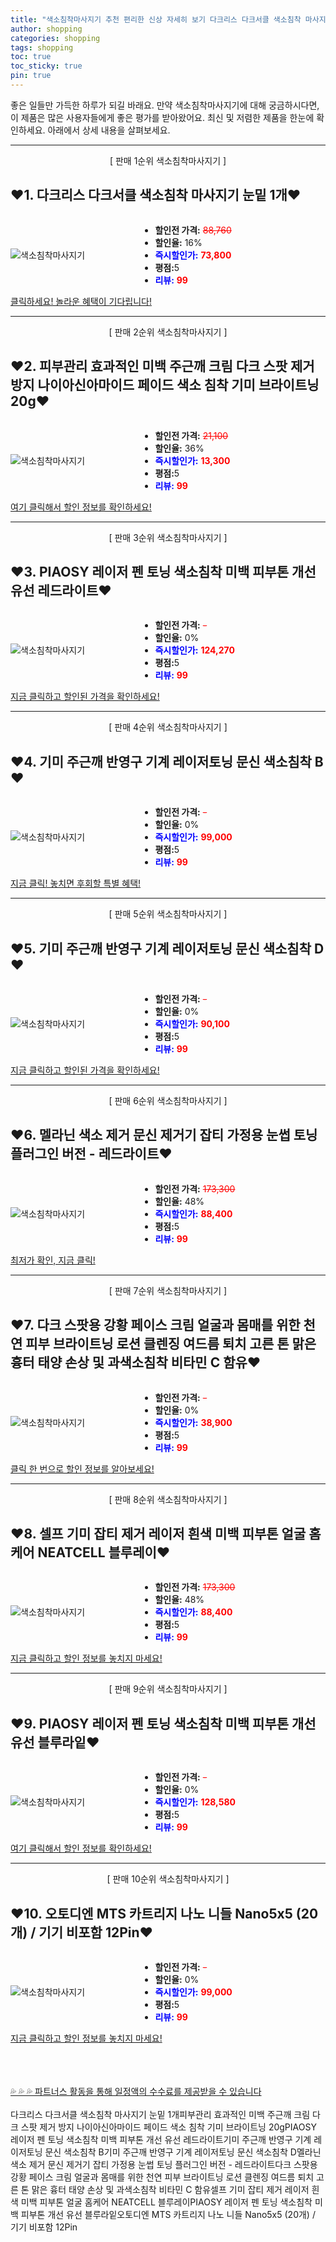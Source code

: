 ```yaml
---
title: "색소침착마사지기 추천 편리한 신상 자세히 보기 다크리스 다크서클 색소침착 마사지기 눈밑"
author: shopping
categories: shopping
tags: shopping
toc: true
toc_sticky: true
pin: true
---
```

좋은 일들만 가득한 하루가 되길 바래요. 만약 색소침착마사지기에 대해 궁금하시다면,  이 제품은 많은 사용자들에게 좋은 평가를 받아왔어요. 최신 및 저렴한 제품을 한눈에 확인하세요. 아래에서 상세 내용을 살펴보세요.

---
<p class="toplist" style="margin: 0 auto; display: block; width: fit-content;">[ 판매 1순위 색소침착마사지기 ]</p>

<h2><strong>❤️1. 다크리스 다크서클 색소침착 마사지기 눈밑 1개❤️</strong></h2>

<div style="display: flex; align-items: center;">
    <div style="flex: 0.4;">
        <img src="https://thumbnail10.coupangcdn.com/thumbnails/remote/230x230ex/image/vendor_inventory/6875/c32823caeabef9610e80b5c2ca3cad3f29868177372a14bf8e89239a0931.jpg" alt="색소침착마사지기" style="max-width: 100%;">
    </div>
    <div style="flex: 0.6; margin-left: 10px;">
        <ul>
            <li><strong>할인전 가격:</strong> <del style="color: red;">88,760</del></li>
            <li><strong>할인율:</strong> 16%</li>
            <li><span style='color:blue'><strong>즉시할인가:</strong></span> <span style='color:red'><strong>73,800</strong></span></li>
            <li><strong>평점:</strong>5</li>
            <li><span style='color:blue'><strong>리뷰:</strong></span> <span style='color:red'><strong>99</strong></span></li>
        </ul>
    </div>
</div>
<div class="center">
    <a href="https://William4Davisa.github.io?lptag=AF9450613&subid=githubio&pageKey=8113569965&traceid=V0-153&itemId=22993611431&vendorItemId=90530660203" class="myButton">
        클릭하세요! 놀라운 혜택이 기다립니다!
    </a>
</div>


---
<p class="toplist" style="margin: 0 auto; display: block; width: fit-content;">[ 판매 2순위 색소침착마사지기 ]</p>

<h2><strong>❤️2. 피부관리 효과적인 미백 주근깨 크림 다크 스팟 제거 방지 나이아신아마이드 페이드 색소 침착 기미 브라이트닝 20g❤️</strong></h2>

<div style="display: flex; align-items: center;">
    <div style="flex: 0.4;">
        <img src="https://thumbnail6.coupangcdn.com/thumbnails/remote/230x230ex/image/vendor_inventory/008c/532c64dc69acdba7d2ed142e84ee3846dab68cf06fa56ed79015223822e5.jpg" alt="색소침착마사지기" style="max-width: 100%;">
    </div>
    <div style="flex: 0.6; margin-left: 10px;">
        <ul>
            <li><strong>할인전 가격:</strong> <del style="color: red;">21,100</del></li>
            <li><strong>할인율:</strong> 36%</li>
            <li><span style='color:blue'><strong>즉시할인가:</strong></span> <span style='color:red'><strong>13,300</strong></span></li>
            <li><strong>평점:</strong>5</li>
            <li><span style='color:blue'><strong>리뷰:</strong></span> <span style='color:red'><strong>99</strong></span></li>
        </ul>
    </div>
</div>
<div class="center">
    <a href="https://William4Davisa.github.io?lptag=AF9450613&subid=githubio&pageKey=8250879281&traceid=V0-153&itemId=23753485204&vendorItemId=90777963745" class="myButton">
        여기 클릭해서 할인 정보를 확인하세요!
    </a>
</div>


---
<p class="toplist" style="margin: 0 auto; display: block; width: fit-content;">[ 판매 3순위 색소침착마사지기 ]</p>

<h2><strong>❤️3. PIAOSY 레이저 펜 토닝 색소침착 미백 피부톤 개선 유선 레드라이트❤️</strong></h2>

<div style="display: flex; align-items: center;">
    <div style="flex: 0.4;">
        <img src="https://thumbnail10.coupangcdn.com/thumbnails/remote/230x230ex/image/vendor_inventory/09d9/87f3eec9fa74ad546e5aca2e3cf8a6ecd84e0917e9ff55f6e07859d0b2be.png" alt="색소침착마사지기" style="max-width: 100%;">
    </div>
    <div style="flex: 0.6; margin-left: 10px;">
        <ul>
            <li><strong>할인전 가격:</strong> <del style="color: red;">-</del></li>
            <li><strong>할인율:</strong> 0%</li>
            <li><span style='color:blue'><strong>즉시할인가:</strong></span> <span style='color:red'><strong>124,270</strong></span></li>
            <li><strong>평점:</strong>5</li>
            <li><span style='color:blue'><strong>리뷰:</strong></span> <span style='color:red'><strong>99</strong></span></li>
        </ul>
    </div>
</div>
<div class="center">
    <a href="https://William4Davisa.github.io?lptag=AF9450613&subid=githubio&pageKey=7272050596&traceid=V0-153&itemId=18548151143&vendorItemId=85686085825" class="myButton">
        지금 클릭하고 할인된 가격을 확인하세요!
    </a>
</div>


---
<p class="toplist" style="margin: 0 auto; display: block; width: fit-content;">[ 판매 4순위 색소침착마사지기 ]</p>

<h2><strong>❤️4. 기미 주근깨 반영구 기계 레이저토닝 문신 색소침착 B❤️</strong></h2>

<div style="display: flex; align-items: center;">
    <div style="flex: 0.4;">
        <img src="https://thumbnail8.coupangcdn.com/thumbnails/remote/230x230ex/image/vendor_inventory/098c/6f763532d002266ead3524387c098eb53e74947b79a2e9c6ccd61e79bfff.jpg" alt="색소침착마사지기" style="max-width: 100%;">
    </div>
    <div style="flex: 0.6; margin-left: 10px;">
        <ul>
            <li><strong>할인전 가격:</strong> <del style="color: red;">-</del></li>
            <li><strong>할인율:</strong> 0%</li>
            <li><span style='color:blue'><strong>즉시할인가:</strong></span> <span style='color:red'><strong>99,000</strong></span></li>
            <li><strong>평점:</strong>5</li>
            <li><span style='color:blue'><strong>리뷰:</strong></span> <span style='color:red'><strong>99</strong></span></li>
        </ul>
    </div>
</div>
<div class="center">
    <a href="https://William4Davisa.github.io?lptag=AF9450613&subid=githubio&pageKey=7804889723&traceid=V0-153&itemId=21147886685&vendorItemId=88209455774" class="myButton">
        지금 클릭! 놓치면 후회할 특별 혜택!
    </a>
</div>


---
<p class="toplist" style="margin: 0 auto; display: block; width: fit-content;">[ 판매 5순위 색소침착마사지기 ]</p>

<h2><strong>❤️5. 기미 주근깨 반영구 기계 레이저토닝 문신 색소침착 D❤️</strong></h2>

<div style="display: flex; align-items: center;">
    <div style="flex: 0.4;">
        <img src="https://thumbnail8.coupangcdn.com/thumbnails/remote/230x230ex/image/vendor_inventory/098c/6f763532d002266ead3524387c098eb53e74947b79a2e9c6ccd61e79bfff.jpg" alt="색소침착마사지기" style="max-width: 100%;">
    </div>
    <div style="flex: 0.6; margin-left: 10px;">
        <ul>
            <li><strong>할인전 가격:</strong> <del style="color: red;">-</del></li>
            <li><strong>할인율:</strong> 0%</li>
            <li><span style='color:blue'><strong>즉시할인가:</strong></span> <span style='color:red'><strong>90,100</strong></span></li>
            <li><strong>평점:</strong>5</li>
            <li><span style='color:blue'><strong>리뷰:</strong></span> <span style='color:red'><strong>99</strong></span></li>
        </ul>
    </div>
</div>
<div class="center">
    <a href="https://William4Davisa.github.io?lptag=AF9450613&subid=githubio&pageKey=7804889723&traceid=V0-153&itemId=21147886684&vendorItemId=88209455767" class="myButton">
        지금 클릭하고 할인된 가격을 확인하세요!
    </a>
</div>


---
<p class="toplist" style="margin: 0 auto; display: block; width: fit-content;">[ 판매 6순위 색소침착마사지기 ]</p>

<h2><strong>❤️6. 멜라닌 색소 제거 문신 제거기 잡티 가정용 눈썹 토닝 플러그인 버전 - 레드라이트❤️</strong></h2>

<div style="display: flex; align-items: center;">
    <div style="flex: 0.4;">
        <img src="https://thumbnail10.coupangcdn.com/thumbnails/remote/230x230ex/image/vendor_inventory/cb98/1e4c470db0ee038585ac46d1116df98aa1b4d6d35d3f61047af92cc6ab5f.jpg" alt="색소침착마사지기" style="max-width: 100%;">
    </div>
    <div style="flex: 0.6; margin-left: 10px;">
        <ul>
            <li><strong>할인전 가격:</strong> <del style="color: red;">173,300</del></li>
            <li><strong>할인율:</strong> 48%</li>
            <li><span style='color:blue'><strong>즉시할인가:</strong></span> <span style='color:red'><strong>88,400</strong></span></li>
            <li><strong>평점:</strong>5</li>
            <li><span style='color:blue'><strong>리뷰:</strong></span> <span style='color:red'><strong>99</strong></span></li>
        </ul>
    </div>
</div>
<div class="center">
    <a href="https://William4Davisa.github.io?lptag=AF9450613&subid=githubio&pageKey=8243027552&traceid=V0-153&itemId=23366283391&vendorItemId=90396602026" class="myButton">
        최저가 확인, 지금 클릭!
    </a>
</div>


---
<p class="toplist" style="margin: 0 auto; display: block; width: fit-content;">[ 판매 7순위 색소침착마사지기 ]</p>

<h2><strong>❤️7. 다크 스팟용 강황 페이스 크림 얼굴과 몸매를 위한 천연 피부 브라이트닝 로션 클렌징 여드름 퇴치 고른 톤 맑은 흉터 태양 손상 및 과색소침착 비타민 C 함유❤️</strong></h2>

<div style="display: flex; align-items: center;">
    <div style="flex: 0.4;">
        <img src="https://thumbnail9.coupangcdn.com/thumbnails/remote/230x230ex/image/vendor_inventory/43e2/9c4c56ae8c9b28fdb785d90f37feb221d8e36c074f26e3530faca009ec09.jpg" alt="색소침착마사지기" style="max-width: 100%;">
    </div>
    <div style="flex: 0.6; margin-left: 10px;">
        <ul>
            <li><strong>할인전 가격:</strong> <del style="color: red;">-</del></li>
            <li><strong>할인율:</strong> 0%</li>
            <li><span style='color:blue'><strong>즉시할인가:</strong></span> <span style='color:red'><strong>38,900</strong></span></li>
            <li><strong>평점:</strong>5</li>
            <li><span style='color:blue'><strong>리뷰:</strong></span> <span style='color:red'><strong>99</strong></span></li>
        </ul>
    </div>
</div>
<div class="center">
    <a href="https://William4Davisa.github.io?lptag=AF9450613&subid=githubio&pageKey=8019503287&traceid=V0-153&itemId=22407344748&vendorItemId=89601063121" class="myButton">
        클릭 한 번으로 할인 정보를 알아보세요!
    </a>
</div>


---
<p class="toplist" style="margin: 0 auto; display: block; width: fit-content;">[ 판매 8순위 색소침착마사지기 ]</p>

<h2><strong>❤️8. 셀프 기미 잡티 제거 레이저 흰색 미백 피부톤 얼굴 홈케어 NEATCELL 블루레이❤️</strong></h2>

<div style="display: flex; align-items: center;">
    <div style="flex: 0.4;">
        <img src="https://thumbnail6.coupangcdn.com/thumbnails/remote/230x230ex/image/vendor_inventory/0067/8fa818901dca7f7a1878ded36cc2d7888e5cb0f69bc76694bd2a3ced8f7d.jpg" alt="색소침착마사지기" style="max-width: 100%;">
    </div>
    <div style="flex: 0.6; margin-left: 10px;">
        <ul>
            <li><strong>할인전 가격:</strong> <del style="color: red;">173,300</del></li>
            <li><strong>할인율:</strong> 48%</li>
            <li><span style='color:blue'><strong>즉시할인가:</strong></span> <span style='color:red'><strong>88,400</strong></span></li>
            <li><strong>평점:</strong>5</li>
            <li><span style='color:blue'><strong>리뷰:</strong></span> <span style='color:red'><strong>99</strong></span></li>
        </ul>
    </div>
</div>
<div class="center">
    <a href="https://William4Davisa.github.io?lptag=AF9450613&subid=githubio&pageKey=7851699775&traceid=V0-153&itemId=21402873403&vendorItemId=90396599025" class="myButton">
        지금 클릭하고 할인 정보를 놓치지 마세요!
    </a>
</div>


---
<p class="toplist" style="margin: 0 auto; display: block; width: fit-content;">[ 판매 9순위 색소침착마사지기 ]</p>

<h2><strong>❤️9. PIAOSY 레이저 펜 토닝 색소침착 미백 피부톤 개선 유선 블루라잍❤️</strong></h2>

<div style="display: flex; align-items: center;">
    <div style="flex: 0.4;">
        <img src="https://thumbnail10.coupangcdn.com/thumbnails/remote/230x230ex/image/vendor_inventory/09d9/87f3eec9fa74ad546e5aca2e3cf8a6ecd84e0917e9ff55f6e07859d0b2be.png" alt="색소침착마사지기" style="max-width: 100%;">
    </div>
    <div style="flex: 0.6; margin-left: 10px;">
        <ul>
            <li><strong>할인전 가격:</strong> <del style="color: red;">-</del></li>
            <li><strong>할인율:</strong> 0%</li>
            <li><span style='color:blue'><strong>즉시할인가:</strong></span> <span style='color:red'><strong>128,580</strong></span></li>
            <li><strong>평점:</strong>5</li>
            <li><span style='color:blue'><strong>리뷰:</strong></span> <span style='color:red'><strong>99</strong></span></li>
        </ul>
    </div>
</div>
<div class="center">
    <a href="https://William4Davisa.github.io?lptag=AF9450613&subid=githubio&pageKey=7272050596&traceid=V0-153&itemId=18548151140&vendorItemId=85686085795" class="myButton">
        여기 클릭해서 할인 정보를 확인하세요!
    </a>
</div>


---
<p class="toplist" style="margin: 0 auto; display: block; width: fit-content;">[ 판매 10순위 색소침착마사지기 ]</p>

<h2><strong>❤️10. 오토디엔 MTS 카트리지 나노 니들 Nano5x5 (20개) / 기기 비포함 12Pin❤️</strong></h2>

<div style="display: flex; align-items: center;">
    <div style="flex: 0.4;">
        <img src="https://thumbnail8.coupangcdn.com/thumbnails/remote/230x230ex/image/vendor_inventory/bd91/f0e61aa9ab73833db732741811068c8b403a96192cb08b0ed3d96595fcdd.jpg" alt="색소침착마사지기" style="max-width: 100%;">
    </div>
    <div style="flex: 0.6; margin-left: 10px;">
        <ul>
            <li><strong>할인전 가격:</strong> <del style="color: red;">-</del></li>
            <li><strong>할인율:</strong> 0%</li>
            <li><span style='color:blue'><strong>즉시할인가:</strong></span> <span style='color:red'><strong>99,000</strong></span></li>
            <li><strong>평점:</strong>5</li>
            <li><span style='color:blue'><strong>리뷰:</strong></span> <span style='color:red'><strong>99</strong></span></li>
        </ul>
    </div>
</div>
<div class="center">
    <a href="https://William4Davisa.github.io?lptag=AF9450613&subid=githubio&pageKey=7750928877&traceid=V0-153&itemId=20877305450&vendorItemId=87944547142" class="myButton">
        지금 클릭하고 할인 정보를 놓치지 마세요!
    </a>
</div>

<br><br><br>[💦 💦 💦 파트너스 활동을 통해 일정액의 수수료를 제공받을 수 있습니다](https://link.coupang.com/a/bcpT2c)<br><br>다크리스 다크서클 색소침착 마사지기 눈밑 1개피부관리 효과적인 미백 주근깨 크림 다크 스팟 제거 방지 나이아신아마이드 페이드 색소 침착 기미 브라이트닝 20gPIAOSY 레이저 펜 토닝 색소침착 미백 피부톤 개선 유선 레드라이트기미 주근깨 반영구 기계 레이저토닝 문신 색소침착 B기미 주근깨 반영구 기계 레이저토닝 문신 색소침착 D멜라닌 색소 제거 문신 제거기 잡티 가정용 눈썹 토닝 플러그인 버전 - 레드라이트다크 스팟용 강황 페이스 크림 얼굴과 몸매를 위한 천연 피부 브라이트닝 로션 클렌징 여드름 퇴치 고른 톤 맑은 흉터 태양 손상 및 과색소침착 비타민 C 함유셀프 기미 잡티 제거 레이저 흰색 미백 피부톤 얼굴 홈케어 NEATCELL 블루레이PIAOSY 레이저 펜 토닝 색소침착 미백 피부톤 개선 유선 블루라잍오토디엔 MTS 카트리지 나노 니들 Nano5x5 (20개) / 기기 비포함 12Pin